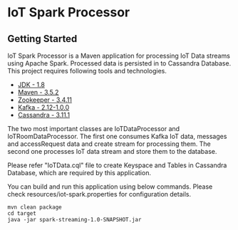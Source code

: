 # IoT Spark Processor

## Getting Started

IoT Spark Processor is a Maven application for processing IoT Data streams using Apache Spark. Processed data is persisted in to Cassandra Database. This project requires following tools and technologies.

* [JDK - 1.8](http://www.oracle.com/technetwork/java/javase/downloads/jdk8-downloads-2133151.html)
* [Maven - 3.5.2](https://maven.apache.org/download.cgi)
* [Zookeeper - 3.4.11](https://zookeeper.apache.org)
* [Kafka - 2.12-1.0.0](http://kafka.apache.org/downloads.html) 
* [Cassandra - 3.11.1](http://cassandra.apache.org/download/)

The two most important classes are IoTDataProcessor and IoTRoomDataProcessor. The first one consumes Kafka IoT data, messages and accessRequest data and create stream for processing them. The second one processes IoT data stream and store them to the database.

Please refer "IoTData.cql" file to create Keyspace and Tables in Cassandra Database, which are required by this application.

You can build and run this application using below commands. Please check resources/iot-spark.properties for configuration details.

```
mvn clean package
cd target
java -jar spark-streaming-1.0-SNAPSHOT.jar

```
